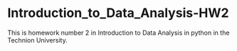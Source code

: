 # Introduction_to_Data_Analysis-HW2
This is homework number 2 in Introduction to Data Analysis in python in the Technion University.
